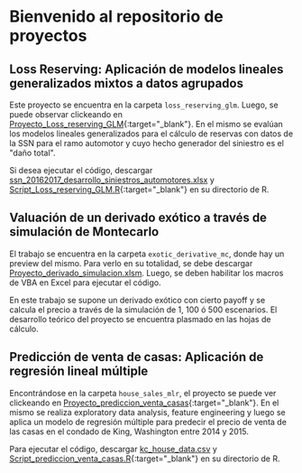 # Bienvenido al repositorio de proyectos
## Loss Reserving: Aplicación de modelos lineales generalizados mixtos a datos agrupados

Este proyecto se encuentra en la carpeta `loss_reserving_glm`. Luego, se puede observar clickeando en [Proyecto_Loss_reserving_GLM](https://augustod-prieto.github.io/pdf_folder/Proyecto_loss_reserving_glm.pdf){:target="_blank"}.
En el mismo se evalúan los modelos lineales generalizados para el cálculo de reservas con datos de la SSN para el ramo automotor y cuyo hecho generador del siniestro es el "daño total". 

Si desea ejecutar el código, descargar [ssn_20162017_desarrollo_siniestros_automotores.xlsx](https://github.com/augustod-prieto/projects/raw/main/loss_reserving_glm/ssn_20162017_desarrollo_siniestros_automotores.xlsx) y [Script_Loss_reserving_GLM.R](https://github.com/augustod-prieto/projects/blob/095cc87fba8db91118f77b01eb56ca19f1a9c60b/loss_reserving_glm/Script_Loss_reserving_GLM.R){:target="_blank"} en su directorio de R.

## Valuación de un derivado exótico a través de simulación de Montecarlo

El trabajo se encuentra en la carpeta `exotic_derivative_mc`, donde hay un preview del mismo. Para verlo en su totalidad, se debe descargar [Proyecto_derivado_simulacion.xlsm](https://github.com/augustod-prieto/projects/raw/main/exotic_derivative_mc/Proyecto_derivado_simulacion.xlsm). Luego, se deben habilitar los macros de VBA en Excel para ejecutar el código.

En este trabajo se supone un derivado exótico con cierto payoff y se calcula el precio a través de la simulación de 1, 100 ó 500 escenarios. El desarrollo teórico del proyecto se encuentra plasmado en las hojas de cálculo.

## Predicción de venta de casas: Aplicación de regresión lineal múltiple

Encontrándose en la carpeta `house_sales_mlr`, el proyecto se puede ver clickeando en [Proyecto_prediccion_venta_casas](https://augustod-prieto.github.io/pdf_folder/Proyecto_prediccion_venta_casas.pdf){:target="_blank"}. En el mismo se realiza exploratory data analysis, feature engineering
y luego se aplica un modelo de regresión múltiple para predecir el precio de venta de las casas en el condado de King, Washington entre 2014 y 2015.

Para ejecutar el código, descargar [kc_house_data.csv](https://github.com/augustod-prieto/projects/blob/095cc87fba8db91118f77b01eb56ca19f1a9c60b/house_sales_mlr/kc_house_data.csv) y [Script_prediccion_venta_casas.R](https://github.com/augustod-prieto/projects/blob/095cc87fba8db91118f77b01eb56ca19f1a9c60b/house_sales_mlr/Script_prediccion_venta_casas.R){:target="_blank"} en su directorio de R.
